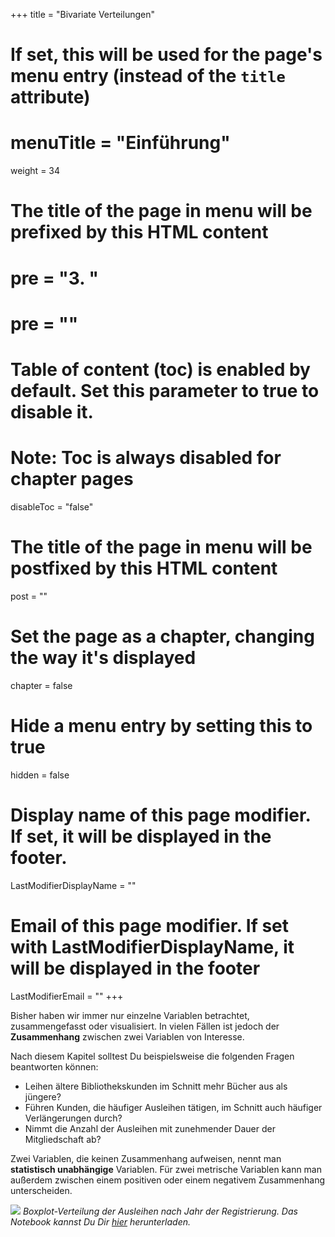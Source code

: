+++
title = "Bivariate Verteilungen"
# If set, this will be used for the page's menu entry (instead of the `title` attribute)
# menuTitle = "Einführung"
weight = 34
# The title of the page in menu will be prefixed by this HTML content
# pre = "<b>3. </b>"
# pre = "<i class='fab fa-github'></i>"
# Table of content (toc) is enabled by default. Set this parameter to true to disable it.
# Note: Toc is always disabled for chapter pages
disableToc = "false"

# The title of the page in menu will be postfixed by this HTML content
post = ""
# Set the page as a chapter, changing the way it's displayed
chapter = false
# Hide a menu entry by setting this to true
hidden = false
# Display name of this page modifier. If set, it will be displayed in the footer.
LastModifierDisplayName = ""
# Email of this page modifier. If set with LastModifierDisplayName, it will be displayed in the footer
LastModifierEmail = ""
+++

Bisher haben wir immer nur einzelne Variablen betrachtet, zusammengefasst oder visualisiert. In vielen Fällen ist jedoch der **Zusammenhang** zwischen zwei Variablen von Interesse. 

Nach diesem Kapitel solltest Du  beispielsweise die folgenden Fragen beantworten können:

- Leihen ältere Bibliothekskunden im Schnitt mehr Bücher aus als jüngere?
- Führen Kunden, die häufiger Ausleihen tätigen,  im Schnitt auch häufiger Verlängerungen durch?
- Nimmt die Anzahl der Ausleihen mit zunehmender Dauer der Mitgliedschaft ab?

Zwei Variablen, die keinen Zusammenhang aufweisen, nennt man **statistisch unabhängige** Variablen. Für zwei metrische Variablen kann man außerdem zwischen einem positiven oder einem negativem Zusammenhang unterscheiden.

![](/2022-2023-ZK_Data_Librarian_Modul_3/images/boxplots.png)
*Boxplot-Verteilung der Ausleihen nach Jahr der Registrierung. Das Notebook kannst Du Dir [hier](/2022-2023-ZK_Data_Librarian_Modul_3/images/boxplots.ipynb) herunterladen.*



